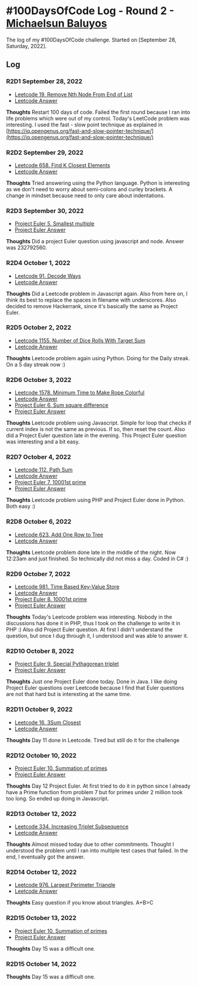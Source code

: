# #100DaysOfCode Log - Round 2 - [Michaelsun Baluyos](https://www.MichaelBaluyos.com)

The log of my #100DaysOfCode challenge. Started on [September 28, Saturday, 2022].

## Log

### R2D1 September 28, 2022
- [Leetcode 19. Remove Nth Node From End of List](https://leetcode.com/problems/remove-nth-node-from-end-of-list/)
- [Leetcode Answer](Leetcode/19_Remove_Nth_Node_From_End_of_List.java)

**Thoughts** Restart 100 days of code. Failed the first round because I ran into life problems which were out of my control. Today's LeetCode problem was interesting. I used the fast - slow point technique as explained in [https://iq.opengenus.org/fast-and-slow-pointer-technique/](https://iq.opengenus.org/fast-and-slow-pointer-technique/)

### R2D2 September 29, 2022
- [Leetcode 658. Find K Closest Elements](https://leetcode.com/problems/find-k-closest-elements/)
- [Leetcode Answer](Leetcode/658_Find_K_Closest_Elements.py)

**Thoughts** Tried answering using the Python language. Python is interesting as we don't need to worry about semi-colons and curley brackets. A change in mindset because need to only care about indentations.

### R2D3 September 30, 2022
- [Project Euler 5. Smallest multiple](https://projecteuler.net/problem=5)
- [Project Euler Answer](Euler/5_Smallest_Multiple.js)

**Thoughts** Did a project Euler question using javascript and node. Answer was 232792560.

### R2D4 October 1, 2022
- [Leetcode 91. Decode Ways](https://leetcode.com/problems/decode-ways/)
- [Leetcode Answer](Leetcode/91_Decode_Ways.js)

**Thoughts** Did a Leetcode problem in Javascript again. Also from here on, I think its best to replace the spaces in filename with underscores. Also decided to remove Hackerrank, since it's basically the same as Project Euler.

### R2D5 October 2, 2022
- [Leetcode 1155. Number of Dice Rolls With Target Sum](https://leetcode.com/problems/number-of-dice-rolls-with-target-sum/)
- [Leetcode Answer](Leetcode/1155_Number_of_Dice_Rolls_With_Target_Sum.py)

**Thoughts** Leetcode problem again using Python. Doing for the Daily streak. On a 5 day streak now :)

### R2D6 October 3, 2022
- [Leetcode 1578. Minimum Time to Make Rope Colorful](https://leetcode.com/problems/minimum-time-to-make-rope-colorful/)
- [Leetcode Answer](Leetcode/1578_Minimum_Time_to_Make_Rope_Colorful.js)
- [Project Euler 6. Sum square difference](https://projecteuler.net/problem=6)
- [Project Euler Answer](Euler/6_Sum_square_difference.php)

**Thoughts** Leetcode problem using Javascript. Simple for loop that checks if current index is not the same as previous. If so, then reset the count. Also did a Project Euler question late in the evening. This Project Euler question was interesting and a bit easy.

### R2D7 October 4, 2022
- [Leetcode 112. Path Sum](https://leetcode.com/problems/path-sum/)
- [Leetcode Answer](Leetcode/112_Path_Sum.php)
- [Project Euler 7. 10001st prime](https://projecteuler.net/problem=7)
- [Project Euler Answer](Euler/7_10001st_prime.py)

**Thoughts** Leetcode problem using PHP and Project Euler done in Python. Both easy  :)

### R2D8 October 6, 2022
- [Leetcode 623. Add One Row to Tree](https://leetcode.com/problems/add-one-row-to-tree/)
- [Leetcode Answer](Leetcode/623_Add_One_Row_to_Tree.cs)

**Thoughts** Leetcode problem done late in the middle of the night. Now 12:23am and just finished. So technically did not miss a day. Coded in C# :)

### R2D9 October 7, 2022
- [Leetcode 981. Time Based Key-Value Store](https://leetcode.com/problems/time-based-key-value-store/)
- [Leetcode Answer](Leetcode/981_Time_Based_Key-Value_Store.php)
- [Project Euler 8. 10001st prime](https://projecteuler.net/problem=8)
- [Project Euler Answer](Euler/8_Largest_product_in_a_series.cs)

**Thoughts** Today's Leetcode problem was interesting. Nobody in the discussions has done it in PHP, thus I took on the challenge to write it in PHP :) Also did Project Euler question. At first I didn't understand the question, but once I dug through it, I understood and was able to answer it.

### R2D10 October 8, 2022
- [Project Euler 9. Special Pythagorean triplet](https://projecteuler.net/problem=9)
- [Project Euler Answer](Euler/8_Largest_product_in_a_series.cs)

**Thoughts** Just one Project Euler done today. Done in Java. I like doing Project Euler questions over Leetcode because I find that Euler questions are not that hard but is interesting at the same time.

### R2D11 October 9, 2022
- [Leetcode 16. 3Sum Closest](https://leetcode.com/problems/3sum-closest/)
- [Leetcode Answer](Leetcode/16_3Sum_Closest.py)

**Thoughts** Day 11 done in Leetcode. Tired but still do it for the challenge

### R2D12 October 10, 2022
- [Project Euler 10. Summation of primes](https://projecteuler.net/problem=10)
- [Project Euler Answer](Euler/10_Summation_of_primes.js)

**Thoughts** Day 12 Project Euler. At first tried to do it in python since I already have a Prime function from problem 7 but for primes under 2 million took too long. So ended up doing in Javascript. 

### R2D13 October 12, 2022
- [Leetcode 334. Increasing Triplet Subsequence](https://leetcode.com/problems/increasing-triplet-subsequence/)
- [Leetcode Answer](Leetcode/334_Increasing_Triplet_Subsequence.js)

**Thoughts** Almost missed today due to other commitments. Thought I understood the problem until I ran into multiple test cases that failed. In the end, I eventually got the answer.

### R2D14 October 12, 2022
- [Leetcode 976. Largest Perimeter Triangle](https://leetcode.com/problems/largest-perimeter-triangle/)
- [Leetcode Answer](Leetcode/976_Largest_Perimeter_Triangle.php)

**Thoughts** Easy question if you know about triangles. A+B>C

### R2D15 October 13, 2022
- [Project Euler 10. Summation of primes](https://projecteuler.net/problem=11)
- [Project Euler Answer](Euler/11_Largest_product_in_a_grid.php)

**Thoughts** Day 15 was a difficult one. 

### R2D15 October 14, 2022

**Thoughts** Day 15 was a difficult one. 